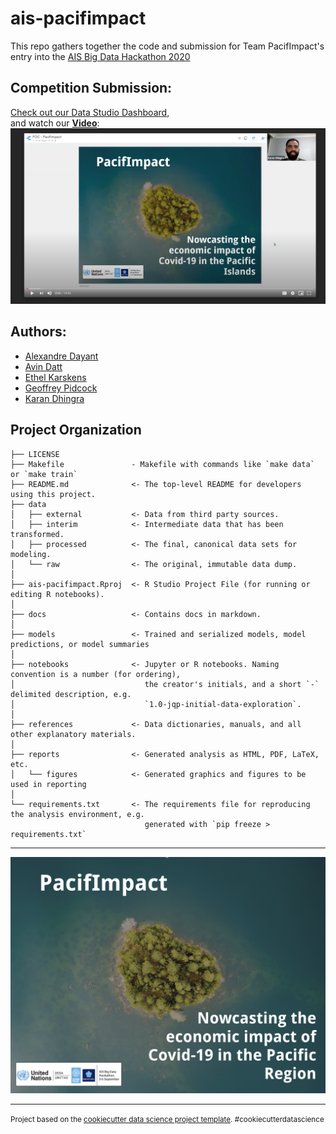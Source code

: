 ais-pacifimpact
==============================

This repo gathers together the code and submission for Team PacifImpact's entry into the [AIS Big Data Hackathon 2020](https://unstats.un.org/bigdata/events/2020/ais-hackathon/) 


Competition Submission:
------------

[Check out our Data Studio Dashboard](https://datastudio.google.com/u/0/reporting/2f059d44-9eca-4e95-8237-62c38c2f8c0f/page/EnveB), <br>
and watch our **[Video](https://youtu.be/vt5fpE0bzSY)**:
[![Watch the video](./references/Video.png)](https://drive.google.com/file/d/1IVm_DjHVuQck7HaY3Zm4HmpwV-_xv4jI/view)

Authors:
------------
- [Alexandre Dayant](https://www.linkedin.com/in/alexandre-dayant-870a7a68/)
- [Avin Datt](https://www.linkedin.com/in/avin-datt/)
- [Ethel Karskens](https://www.linkedin.com/in/ethelkarskens/)
- [Geoffrey Pidcock](https://www.linkedin.com/in/geoffreypidcock/)
- [Karan Dhingra](https://www.linkedin.com/in/k-dhingra/)

Project Organization
------------

    ├── LICENSE
    ├── Makefile               - Makefile with commands like `make data` or `make train`
    ├── README.md              <- The top-level README for developers using this project.
    ├── data
    │   ├── external           <- Data from third party sources.
    │   ├── interim            <- Intermediate data that has been transformed.
    │   ├── processed          <- The final, canonical data sets for modeling.
    │   └── raw                <- The original, immutable data dump.
    │
    ├── ais-pacifimpact.Rproj  <- R Studio Project File (for running or editing R notebooks). 
    │    
    ├── docs                   <- Contains docs in markdown. 
    │
    ├── models                 <- Trained and serialized models, model predictions, or model summaries
    │
    ├── notebooks              <- Jupyter or R notebooks. Naming convention is a number (for ordering),
    │                             the creator's initials, and a short `-` delimited description, e.g.
    │                             `1.0-jqp-initial-data-exploration`.
    │
    ├── references             <- Data dictionaries, manuals, and all other explanatory materials.
    │
    ├── reports                <- Generated analysis as HTML, PDF, LaTeX, etc.
    │   └── figures            <- Generated graphics and figures to be used in reporting
    │
    └── requirements.txt       <- The requirements file for reproducing the analysis environment, e.g.
                                  generated with `pip freeze > requirements.txt`
     

------------

![pacifimpact](./references/PacifImpact.png)

--------

<p><small>Project based on the <a target="_blank" href="https://drivendata.github.io/cookiecutter-data-science/">cookiecutter data science project template</a>. #cookiecutterdatascience</small></p>
